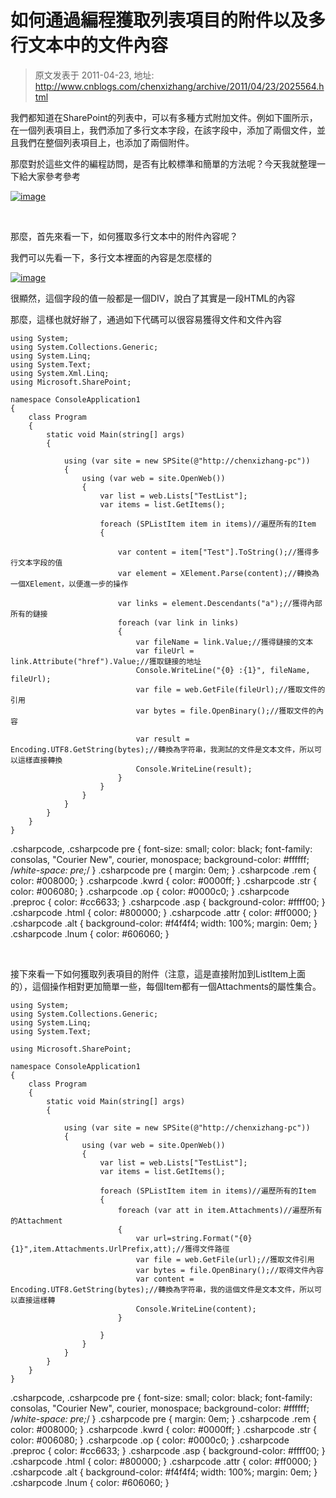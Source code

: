 # 如何通過編程獲取列表項目的附件以及多行文本中的文件內容 
> 原文发表于 2011-04-23, 地址: http://www.cnblogs.com/chenxizhang/archive/2011/04/23/2025564.html 


我們都知道在SharePoint的列表中，可以有多種方式附加文件。例如下圖所示，在一個列表項目上，我們添加了多行文本字段，在該字段中，添加了兩個文件，並且我們在整個列表項目上，也添加了兩個附件。

 那麼對於這些文件的編程訪問，是否有比較標準和簡單的方法呢？今天我就整理一下給大家參考參考

 [![image](http://www.xizhang.com/blogimages/44fd06a5d978_9CB1/image_thumb.png "image")](http://www.xizhang.com/blogimages/44fd06a5d978_9CB1/image.png)

  

 那麼，首先來看一下，如何獲取多行文本中的附件內容呢？

 我們可以先看一下，多行文本裡面的內容是怎麼樣的

 [![image](http://www.xizhang.com/blogimages/44fd06a5d978_9CB1/image_thumb_3.png "image")](http://www.xizhang.com/blogimages/44fd06a5d978_9CB1/image_3.png)

 很顯然，這個字段的值一般都是一個DIV，說白了其實是一段HTML的內容

 那麼，這樣也就好辦了，通過如下代碼可以很容易獲得文件和文件內容


```
using System;
using System.Collections.Generic;
using System.Linq;
using System.Text;
using System.Xml.Linq;
using Microsoft.SharePoint;

namespace ConsoleApplication1
{
    class Program
    {
        static void Main(string[] args)
        {

            using (var site = new SPSite(@"http://chenxizhang-pc"))
            {
                using (var web = site.OpenWeb())
                {
                    var list = web.Lists["TestList"];
                    var items = list.GetItems();

                    foreach (SPListItem item in items)//遍歷所有的Item
                    {

                        var content = item["Test"].ToString();//獲得多行文本字段的值
                        var element = XElement.Parse(content);//轉換為一個XElement，以便進一步的操作

                        var links = element.Descendants("a");//獲得內部所有的鏈接
                        foreach (var link in links)
                        {
                            var fileName = link.Value;//獲得鏈接的文本
                            var fileUrl = link.Attribute("href").Value;//獲取鏈接的地址
                            Console.WriteLine("{0} :{1}", fileName, fileUrl);
                            var file = web.GetFile(fileUrl);//獲取文件的引用
                            var bytes = file.OpenBinary();//獲取文件的內容

                            var result = Encoding.UTF8.GetString(bytes);//轉換為字符串，我測試的文件是文本文件，所以可以這樣直接轉換
                            Console.WriteLine(result);
                        }
                    }
                }
            }
        }
    }
}

```

.csharpcode, .csharpcode pre
{
 font-size: small;
 color: black;
 font-family: consolas, "Courier New", courier, monospace;
 background-color: #ffffff;
 /*white-space: pre;*/
}
.csharpcode pre { margin: 0em; }
.csharpcode .rem { color: #008000; }
.csharpcode .kwrd { color: #0000ff; }
.csharpcode .str { color: #006080; }
.csharpcode .op { color: #0000c0; }
.csharpcode .preproc { color: #cc6633; }
.csharpcode .asp { background-color: #ffff00; }
.csharpcode .html { color: #800000; }
.csharpcode .attr { color: #ff0000; }
.csharpcode .alt 
{
 background-color: #f4f4f4;
 width: 100%;
 margin: 0em;
}
.csharpcode .lnum { color: #606060; }

 


接下來看一下如何獲取列表項目的附件（注意，這是直接附加到ListItem上面的），這個操作相對更加簡單一些，每個Item都有一個Attachments的屬性集合。


```
using System;
using System.Collections.Generic;
using System.Linq;
using System.Text;

using Microsoft.SharePoint;

namespace ConsoleApplication1
{
    class Program
    {
        static void Main(string[] args)
        {

            using (var site = new SPSite(@"http://chenxizhang-pc"))
            {
                using (var web = site.OpenWeb())
                {
                    var list = web.Lists["TestList"];
                    var items = list.GetItems();

                    foreach (SPListItem item in items)//遍歷所有的Item
                    {
                        foreach (var att in item.Attachments)//遍歷所有的Attachment
                        {
                            var url=string.Format("{0}{1}",item.Attachments.UrlPrefix,att);//獲得文件路徑
                            var file = web.GetFile(url);//獲取文件引用
                            var bytes = file.OpenBinary();//取得文件內容
                            var content = Encoding.UTF8.GetString(bytes);//轉換為字符串，我的這個文件是文本文件，所以可以直接這樣轉
                            Console.WriteLine(content);
                        }
                        
                    }
                }
            }
        }
    }
}

```

.csharpcode, .csharpcode pre
{
 font-size: small;
 color: black;
 font-family: consolas, "Courier New", courier, monospace;
 background-color: #ffffff;
 /*white-space: pre;*/
}
.csharpcode pre { margin: 0em; }
.csharpcode .rem { color: #008000; }
.csharpcode .kwrd { color: #0000ff; }
.csharpcode .str { color: #006080; }
.csharpcode .op { color: #0000c0; }
.csharpcode .preproc { color: #cc6633; }
.csharpcode .asp { background-color: #ffff00; }
.csharpcode .html { color: #800000; }
.csharpcode .attr { color: #ff0000; }
.csharpcode .alt 
{
 background-color: #f4f4f4;
 width: 100%;
 margin: 0em;
}
.csharpcode .lnum { color: #606060; }

